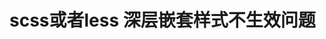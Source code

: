 # scss或者less 深层嵌套样式不生效问题

**<style> 上的 scoped 会使我无法修改子组件中的样式**

* https://github.com/vuejs/vue-loader/issues/821

可以使用 /deep/
```
.login-container /deep/ .el-input__inner { // some style }这样
```

说可以使用 `>>>` 

- 深度作用选择器
如果你希望 scoped 样式中的一个选择器能够作用得“更深”，例如影响子组件，你可以使用 >>> 操作符：
```
<style scoped>
.a >>> .b { /* ... */ }
</style>
```
